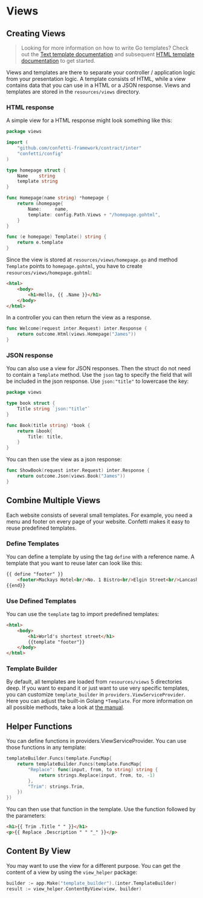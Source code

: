 # Views

## Creating Views

> Looking for more information on how to write Go templates? Check out the [Text template documentation](https://golang.org/pkg/text/template/#hdr-Text_and_spaces) and subsequent [HTML template documentation](https://golang.org/pkg/html/template/) to get started.

Views and templates are there to separate your controller / application logic from your presentation logic. A template
consists of HTML, while a view contains data that you can use in a HTML or a JSON response. Views and templates are
stored in the `resources/views` directory.

### HTML response

A simple view for a HTML response might look something like this:

``` go
package views

import (
    "github.com/confetti-framework/contract/inter"
    "confetti/config"
)

type homepage struct {
    Name    string
    template string
}

func Homepage(name string) *homepage {
    return &homepage{
        Name:     name,
        template: config.Path.Views + "/homepage.gohtml",
    }
}

func (e homepage) Template() string {
    return e.template
}
```

Since the view is stored at `resources/views/homepage.go` and method `Template` points to `homepage.gohtml`, you have to
create `resources/views/homepage.gohtml`:

``` html
<html>
    <body>
        <h1>Hello, {{ .Name }}</h1>
    </body>
</html>
```

In a controller you can then return the view as a response.

``` go
func Welcome(request inter.Request) inter.Response {
    return outcome.Html(views.Homepage("James"))
}
```

### JSON response

You can also use a view for JSON responses. Then the struct do not need to contain a `Template` method. Use the `json`
tag to specify the field that will be included in the json response. Use `json:"title"` to lowercase the key:

``` go
package views

type book struct {
    Title string `json:"title"`
}

func Book(title string) *book {
    return &book{
        Title: title,
    }
}
```

You can then use the view as a json response:

``` go
func ShowBook(request inter.Request) inter.Response {
    return outcome.Json(views.Book("James"))
}
```

## Combine Multiple Views

Each website consists of several small templates. For example, you need a menu and footer on every page of your website.
Confetti makes it easy to reuse predefined templates.

### Define Templates

You can define a template by using the tag `define` with a reference name. A template that you want to reuse later can
look like this:

``` html
{{ define "footer" }}
    <footer>Mackays Hotel<br/>No. 1 Bistro<br/>Elgin Street<br/>Lancashire</footer>
{{end}}
```

### Use Defined Templates

You can use the `template` tag to import predefined templates:

``` html
<html>
    <body>
        <h1>World's shortest street</h1>
        {{template "footer"}}
    </body>
</html>
```

### Template Builder

By default, all templates are loaded from `resources/views` 5 directories deep. If you want to expand it or just want to
use very specific templates, you can customize `template_builder` in `providers.ViewServiceProvider`. Here you can
adjust the built-in Golang `*Template`. For more information on all possible methods, take a look
at [the manual](https://golang.org/pkg/text/template/#Template.AddParseTree).

## Helper Functions

You can define functions in providers.ViewServiceProvider. You can use those functions in any template:

``` go
templateBuilder.Funcs(template.FuncMap{
    return templateBuilder.Funcs(template.FuncMap{
        "Replace": func(input, from, to string) string {
            return strings.Replace(input, from, to, -1)
        },
        "Trim": strings.Trim,
    })
})
```

You can then use that function in the template. Use the function followed by the parameters:

``` html
<h1>{{ Trim .Title " " }}</h1>
<p>{{ Replace .Description " " "_" }}</p>
```

## Content By View

You may want to use the view for a different purpose. You can get the content of a view by using the `view_helper`
package:

``` go
builder := app.Make("template_builder").(inter.TemplateBuilder)
result := view_helper.ContentByView(view, builder)
```
